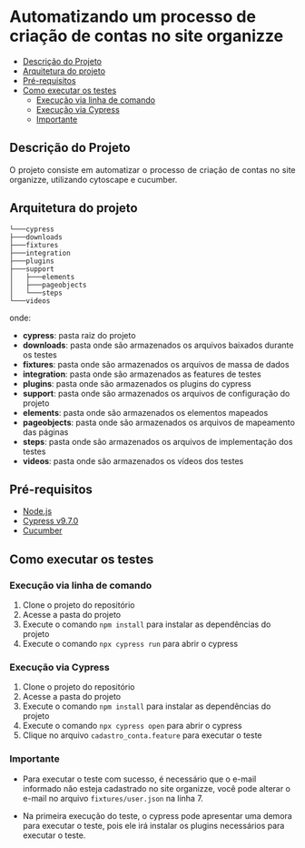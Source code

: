 # Automatizando um processo de criação de contas no site organizze

- [Descrição do Projeto](#descrição-do-projeto)
- [Arquitetura do projeto](#arquitetura-do-projeto)
- [Pré-requisitos](#pré-requisitos)
- [Como executar os testes](#como-executar-os-testes)
  - [Execução via linha de comando](#execução-via-linha-de-comando)
  - [Execução via Cypress](#execução-via-cypress)
  - [Importante](#importante)

## Descrição do Projeto
<p align="justify">O projeto consiste em automatizar o processo de criação de contas no site organizze, utilizando cytoscape e cucumber.</p>

## Arquitetura do projeto

    └───cypress
    ├───downloads
    ├───fixtures
    ├───integration
    ├───plugins
    ├───support
    │   ├───elements
    │   ├───pageobjects
    │   └───steps
    └───videos

onde:

- **cypress**: pasta raiz do projeto
- **downloads**: pasta onde são armazenados os arquivos baixados durante os testes
- **fixtures**: pasta onde são armazenados os arquivos de massa de dados
- **integration**: pasta onde são armazenados as features de testes
- **plugins**: pasta onde são armazenados os plugins do cypress
- **support**: pasta onde são armazenados os arquivos de configuração do projeto
- **elements**: pasta onde são armazenados os elementos mapeados
- **pageobjects**: pasta onde são armazenados os arquivos de mapeamento das páginas
- **steps**: pasta onde são armazenados os arquivos de implementação dos testes
- **videos**: pasta onde são armazenados os vídeos dos testes

## Pré-requisitos

- [Node.js](https://nodejs.org/en/download/)
- [Cypress v9.7.0](https://www.cypress.io/)
- [Cucumber](https://cucumber.io/)

## Como executar os testes

### Execução via linha de comando

1. Clone o projeto do repositório
2. Acesse a pasta do projeto
3. Execute o comando `npm install` para instalar as dependências do projeto
4. Execute o comando `npx cypress run` para abrir o cypress

### Execução via Cypress

1. Clone o projeto do repositório
2. Acesse a pasta do projeto
3. Execute o comando `npm install` para instalar as dependências do projeto
4. Execute o comando `npx cypress open` para abrir o cypress
5. Clique no arquivo `cadastro_conta.feature` para executar o teste

### Importante

- Para executar o teste com sucesso, é necessário que o e-mail informado não esteja cadastrado no site organizze, você pode alterar o e-mail no arquivo `fixtures/user.json` na linha 7.

- Na primeira execução do teste, o cypress pode apresentar uma demora para executar o teste, pois ele irá instalar os plugins necessários para executar o teste.